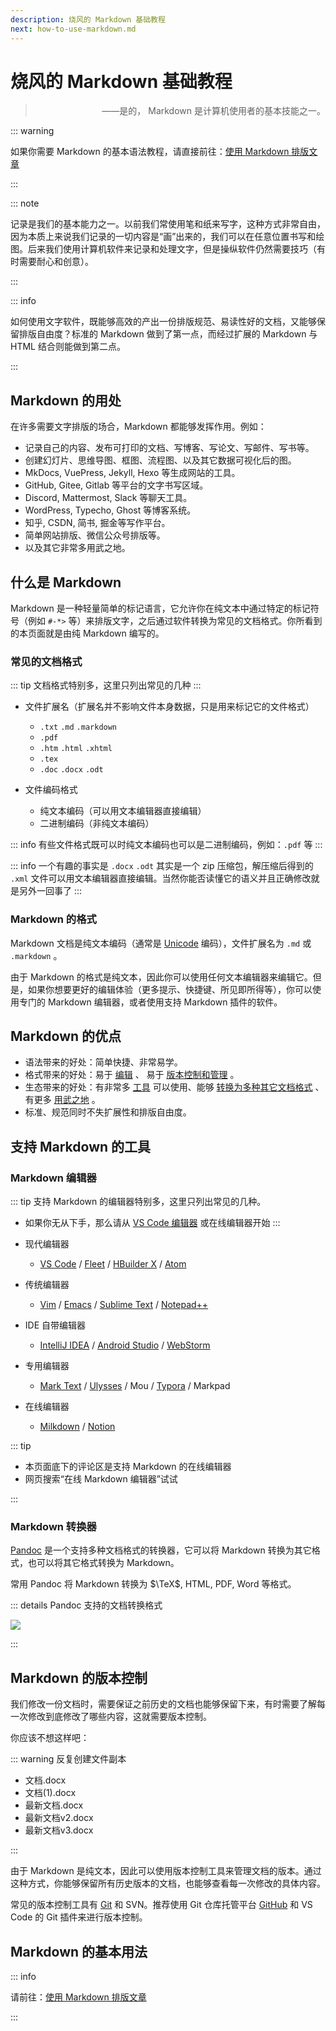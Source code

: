 ```yaml
---
description: 烧风的 Markdown 基础教程
next: how-to-use-markdown.md
---
```


# 烧风的 Markdown 基础教程

> <p style="text-align: right">——是的， Markdown 是计算机使用者的基本技能之一。</p>

::: warning

如果你需要 Markdown 的基本语法教程，请直接前往：[使用 Markdown 排版文章](how-to-use-markdown.md)

:::

::: note

记录是我们的基本能力之一。以前我们常使用笔和纸来写字，这种方式非常自由，因为本质上来说我们记录的一切内容是“画”出来的，我们可以在任意位置书写和绘图。后来我们使用计算机软件来记录和处理文字，但是操纵软件仍然需要技巧（有时需要耐心和创意）。

:::

::: info

如何使用文字软件，既能够高效的产出一份排版规范、易读性好的文档，又能够保留排版自由度？标准的 Markdown 做到了第一点，而经过扩展的 Markdown 与 HTML 结合则能做到第二点。

:::


## Markdown 的用处

在许多需要文字排版的场合，Markdown 都能够发挥作用。例如：


- 记录自己的内容、发布可打印的文档、写博客、写论文、写邮件、写书等。
- 创建幻灯片、思维导图、框图、流程图、以及其它数据可视化后的图。
- MkDocs, VuePress, Jekyll, Hexo 等生成网站的工具。
- GitHub, Gitee, Gitlab 等平台的文字书写区域。
- Discord, Mattermost, Slack 等聊天工具。
- WordPress, Typecho, Ghost 等博客系统。
- 知乎, CSDN, 简书, 掘金等写作平台。
- 简单网站排版、微信公众号排版等。
- 以及其它非常多用武之地。


## 什么是 Markdown

Markdown 是一种轻量简单的标记语言，它允许你在纯文本中通过特定的标记符号（例如 `` #-*> `` 等）来排版文字，之后通过软件转换为常见的文档格式。你所看到的本页面就是由纯 Markdown 编写的。

### 常见的文档格式

::: tip
文档格式特别多，这里只列出常见的几种
:::

- 文件扩展名（扩展名并不影响文件本身数据，只是用来标记它的文件格式）
  - `.txt` `.md` `.markdown`
  - `.pdf`
  - `.htm` `.html` `.xhtml`
  - `.tex`
  - `.doc` `.docx` `.odt`

- 文件编码格式
    - 纯文本编码（可以用文本编辑器直接编辑）
    - 二进制编码（非纯文本编码）

::: info
有些文件格式既可以时纯文本编码也可以是二进制编码，例如：`.pdf` 等
:::

::: info
一个有趣的事实是 `.docx` `.odt` 其实是一个 zip 压缩包，解压缩后得到的 `.xml` 文件可以用文本编辑器直接编辑。当然你能否读懂它的语义并且正确修改就是另外一回事了
:::

### Markdown 的格式
Markdown 文档是纯文本编码（通常是 [Unicode](https://home.unicode.org/) 编码），文件扩展名为 `.md` 或 `.markdown` 。

由于 Markdown 的格式是纯文本，因此你可以使用任何文本编辑器来编辑它。但是，如果你想要更好的编辑体验（更多提示、快捷键、所见即所得等），你可以使用专门的 Markdown 编辑器，或者使用支持 Markdown 插件的软件。

## Markdown 的优点

- 语法带来的好处：简单快捷、非常易学。
- 格式带来的好处：易于 [编辑](#markdown-的格式) 、 易于 [版本控制和管理](#markdown-的版本控制) 。
- 生态带来的好处：有非常多 [工具](#支持-markdown-的工具) 可以使用、能够 [转换为多种其它文档格式](#markdown-转换器) 、有更多 [用武之地](#markdown-的用处) 。
- 标准、规范同时不失扩展性和排版自由度。

## 支持 Markdown 的工具

### Markdown 编辑器

::: tip
支持 Markdown 的编辑器特别多，这里只列出常见的几种。

- 如果你无从下手，那么请从 [VS Code 编辑器](https://code.visualstudio.com/) 或在线编辑器开始
:::

- 现代编辑器
    - [VS Code](https://code.visualstudio.com/) / [Fleet](https://www.jetbrains.com/fleet/) / [HBuilder X](https://dcloud.io/hbuilderx.html) / [Atom](https://atom.io/)
- 传统编辑器
    - [Vim](https://www.vim.org/) / [Emacs](https://www.gnu.org/software/emacs/) / [Sublime Text](https://www.sublimetext.com/) / [Notepad++](https://notepad-plus-plus.org/)
- IDE 自带编辑器
    - [IntelliJ IDEA](https://www.jetbrains.com/idea/) / [Android Studio](https://developer.android.com/studio/) / [WebStorm](https://www.jetbrains.com/webstorm/)
- 专用编辑器
    - [Mark Text](https://marktext.app/) / [Ulysses](https://ulysses.app/) / Mou / [Typora](https://typora.io/) / Markpad
- 在线编辑器
    - [Milkdown](https://milkdown.dev/online-demo) / [Notion](https://www.notion.so/)

::: tip

- 本页面底下的评论区是支持 Markdown 的在线编辑器
- 网页搜索“在线 Markdown 编辑器”试试

:::

### Markdown 转换器

[Pandoc](https://pandoc.org/) 是一个支持多种文档格式的转换器，它可以将 Markdown 转换为其它格式，也可以将其它格式转换为 Markdown。

常用 Pandoc 将 Markdown 转换为 $\TeX$, HTML, PDF, Word 等格式。

::: details Pandoc 支持的文档转换格式

![](https://pandoc.org/diagram.svg)

:::

## Markdown 的版本控制

我们修改一份文档时，需要保证之前历史的文档也能够保留下来，有时需要了解每一次修改到底修改了哪些内容，这就需要版本控制。

你应该不想这样吧：

::: warning 反复创建文件副本

- 文档.docx
- 文档(1).docx
- 最新文档.docx
- 最新文档v2.docx
- 最新文档v3.docx

:::

由于 Markdown 是纯文本，因此可以使用版本控制工具来管理文档的版本。通过这种方式，你能够保留所有历史版本的文档，也能够查看每一次修改的具体内容。

常见的版本控制工具有 [Git](https://git-scm.com/) 和 SVN。推荐使用 Git 仓库托管平台 [GitHub](https://github.com/) 和 VS Code 的 Git 插件来进行版本控制。

## Markdown 的基本用法

::: info

请前往：[使用 Markdown 排版文章](how-to-use-markdown.md)

:::